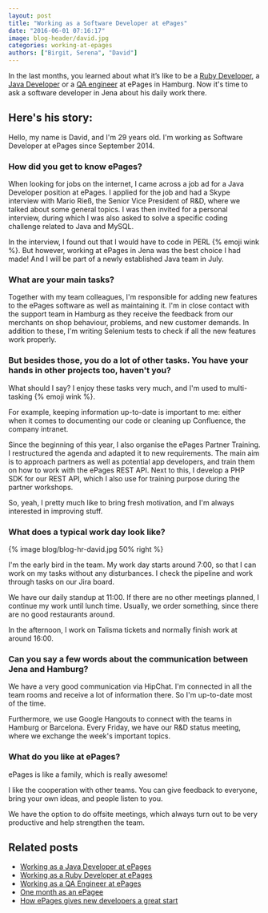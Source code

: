 ```yaml
---
layout: post
title: "Working as a Software Developer at ePages"
date: "2016-06-01 07:16:17"
image: blog-header/david.jpg
categories: working-at-epages
authors: ["Birgit, Serena", "David"]
---
```


In the last months, you learned about what it’s like to be a [Ruby Developer](https://developer.epages.com/blog/2016/02/04/hr-ruby.html), a [Java Developer](https://developer.epages.com/blog/2016/03/01/hr-java.html) or a [QA engineer](https://developer.epages.com/blog/2016/04/12/hr-quality-assurance.html) at ePages in Hamburg.
Now it's time to ask a software developer in Jena about his daily work there.

## Here's his story:

Hello, my name is David, and I'm 29 years old.
I'm working as Software Developer at ePages since September 2014.

### How did you get to know ePages?

When looking for jobs on the internet, I came across a job ad for a Java Developer position at ePages.
I applied for the job and had a Skype interview with Mario Rieß, the Senior Vice President of R&D, where we talked about some general topics.
I was then invited for a personal interview, during which I was also asked to solve a specific coding challenge related to Java and MySQL.

In the interview, I found out that I would have to code in PERL {% emoji wink %}.
But however, working at ePages in Jena was the best choice I had made!
And I will be part of a newly established Java team in July.

### What are your main tasks?

Together with my team colleagues, I'm responsible for adding new features to the ePages software as well as maintaining it.
I'm in close contact with the support team in Hamburg as they receive the feedback from our merchants on shop behaviour, problems, and new customer demands.
In addition to these, I'm writing Selenium tests to check if all the new features work properly.

### But besides those, you do a lot of other tasks. You have your hands in other projects too, haven't you?

What should I say?
I enjoy these tasks very much, and I'm used to multi-tasking {% emoji wink %}.

For example, keeping information up-to-date is important to me: either when it comes to documenting our code or cleaning up Confluence, the company intranet.

Since the beginning of this year, I also organise the ePages Partner Training.
I restructured the agenda and adapted it to new requirements.
The main aim is to approach partners as well as potential app developers, and train them on how to work with the ePages REST API.
Next to this, I develop a PHP SDK for our REST API, which I also use for training purpose during the partner workshops.

So, yeah, I pretty much like to bring fresh motivation, and I'm always interested in improving stuff.

### What does a typical work day look like?

{% image blog/blog-hr-david.jpg 50% right %}

I'm the early bird in the team.
My work day starts around 7:00, so that I can work on my tasks without any disturbances.
I check the pipeline and work through tasks on our Jira board.

We have our daily standup at 11:00.
If there are no other meetings planned, I continue my work until lunch time.
Usually, we order something, since there are no good restaurants around.

In the afternoon, I work on Talisma tickets and normally finish work at around 16:00.

### Can you say a few words about the communication between Jena and Hamburg?

We have a very good communication via HipChat.
I'm connected in all the team rooms and receive a lot of information there.
So I'm up-to-date most of the time.

Furthermore, we use Google Hangouts to connect with the teams in Hamburg or Barcelona.
Every Friday, we have our R&D status meeting, where we exchange the week's important topics.

### What do you like at ePages?

ePages is like a family, which is really awesome!

I like the cooperation with other teams.
You can give feedback to everyone, bring your own ideas, and people listen to you.

We have the option to do offsite meetings, which always turn out to be very productive and help strengthen the team.

## Related posts

* [Working as a Java Developer at ePages](https://developer.epages.com/blog/2016/03/01/hr-java.html)
* [Working as a Ruby Developer at ePages](https://developer.epages.com/blog/2016/02/04/hr-ruby.html)
* [Working as a QA Engineer at ePages](https://developer.epages.com/blog/2016/04/12/hr-quality-assurance.html)
* [One month as an ePagee](https://developer.epages.com/blog/2015/08/11/one-month-as-an-epagee.html)
* [How ePages gives new developers a great start](https://developer.epages.com/blog/2015/07/07/employee-induction-programme.html)
